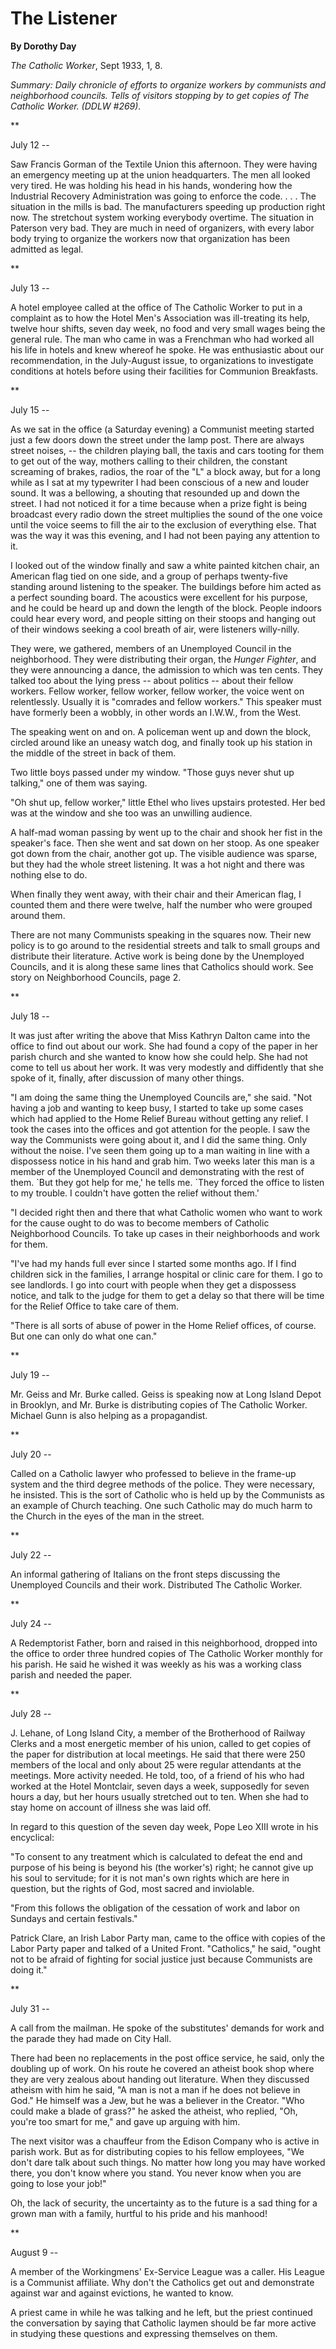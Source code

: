 The Listener
============

**By Dorothy Day**

*The Catholic Worker*, Sept 1933, 1, 8.

*Summary: Daily chronicle of efforts to organize workers by communists
and neighborhood councils. Tells of visitors stopping by to get copies
of *The Catholic Worker*. (DDLW \#269).*

**

July 12 --

Saw Francis Gorman of the Textile Union this afternoon. They were having
an emergency meeting up at the union headquarters. The men all looked
very tired. He was holding his head in his hands, wondering how the
Industrial Recovery Administration was going to enforce the code. . . .
The situation in the mills is bad. The manufacturers speeding up
production right now. The stretchout system working everybody overtime.
The situation in Paterson very bad. They are much in need of organizers,
with every labor body trying to organize the workers now that
organization has been admitted as legal.

**

July 13 --

A hotel employee called at the office of The Catholic Worker to put in a
complaint as to how the Hotel Men's Association was ill-treating its
help, twelve hour shifts, seven day week, no food and very small wages
being the general rule. The man who came in was a Frenchman who had
worked all his life in hotels and knew whereof he spoke. He was
enthusiastic about our recommendation, in the July-August issue, to
organizations to investigate conditions at hotels before using their
facilities for Communion Breakfasts.

**

July 15 --

As we sat in the office (a Saturday evening) a Communist meeting started
just a few doors down the street under the lamp post. There are always
street noises, -- the children playing ball, the taxis and cars tooting
for them to get out of the way, mothers calling to their children, the
constant screaming of brakes, radios, the roar of the "L" a block away,
but for a long while as I sat at my typewriter I had been conscious of a
new and louder sound. It was a bellowing, a shouting that resounded up
and down the street. I had not noticed it for a time because when a
prize fight is being broadcast every radio down the street multiplies
the sound of the one voice until the voice seems to fill the air to the
exclusion of everything else. That was the way it was this evening, and
I had not been paying any attention to it.

I looked out of the window finally and saw a white painted kitchen
chair, an American flag tied on one side, and a group of perhaps
twenty-five standing around listening to the speaker. The buildings
before him acted as a perfect sounding board. The acoustics were
excellent for his purpose, and he could be heard up and down the length
of the block. People indoors could hear every word, and people sitting
on their stoops and hanging out of their windows seeking a cool breath
of air, were listeners willy-nilly.

They were, we gathered, members of an Unemployed Council in the
neighborhood. They were distributing their organ, the *Hunger Fighter*,
and they were announcing a dance, the admission to which was ten cents.
They talked too about the lying press -- about politics -- about their
fellow workers. Fellow worker, fellow worker, fellow worker, the voice
went on relentlessly. Usually it is "comrades and fellow workers." This
speaker must have formerly been a wobbly, in other words an I.W.W., from
the West.

The speaking went on and on. A policeman went up and down the block,
circled around like an uneasy watch dog, and finally took up his station
in the middle of the street in back of them.

Two little boys passed under my window. "Those guys never shut up
talking," one of them was saying.

"Oh shut up, fellow worker," little Ethel who lives upstairs protested.
Her bed was at the window and she too was an unwilling audience.

A half-mad woman passing by went up to the chair and shook her fist in
the speaker's face. Then she went and sat down on her stoop. As one
speaker got down from the chair, another got up. The visible audience
was sparse, but they had the whole street listening. It was a hot night
and there was nothing else to do.

When finally they went away, with their chair and their American flag, I
counted them and there were twelve, half the number who were grouped
around them.

There are not many Communists speaking in the squares now. Their new
policy is to go around to the residential streets and talk to small
groups and distribute their literature. Active work is being done by the
Unemployed Councils, and it is along these same lines that Catholics
should work. See story on Neighborhood Councils, page 2.

**

July 18 --

It was just after writing the above that Miss Kathryn Dalton came into
the office to find out about our work. She had found a copy of the paper
in her parish church and she wanted to know how she could help. She had
not come to tell us about her work. It was very modestly and diffidently
that she spoke of it, finally, after discussion of many other things.

"I am doing the same thing the Unemployed Councils are," she said. "Not
having a job and wanting to keep busy, I started to take up some cases
which had applied to the Home Relief Bureau without getting any relief.
I took the cases into the offices and got attention for the people. I
saw the way the Communists were going about it, and I did the same
thing. Only without the noise. I've seen them going up to a man waiting
in line with a dispossess notice in his hand and grab him. Two weeks
later this man is a member of the Unemployed Council and demonstrating
with the rest of them. \`But they got help for me,' he tells me. \`They
forced the office to listen to my trouble. I couldn't have gotten the
relief without them.'

"I decided right then and there that what Catholic women who want to
work for the cause ought to do was to become members of Catholic
Neighborhood Councils. To take up cases in their neighborhoods and work
for them.

"I've had my hands full ever since I started some months ago. If I find
children sick in the families, I arrange hospital or clinic care for
them. I go to see landlords. I go into court with people when they get a
dispossess notice, and talk to the judge for them to get a delay so that
there will be time for the Relief Office to take care of them.

"There is all sorts of abuse of power in the Home Relief offices, of
course. But one can only do what one can."

**

July 19 --

Mr. Geiss and Mr. Burke called. Geiss is speaking now at Long Island
Depot in Brooklyn, and Mr. Burke is distributing copies of The Catholic
Worker. Michael Gunn is also helping as a propagandist.

**

July 20 --

Called on a Catholic lawyer who professed to believe in the frame-up
system and the third degree methods of the police. They were necessary,
he insisted. This is the sort of Catholic who is held up by the
Communists as an example of Church teaching. One such Catholic may do
much harm to the Church in the eyes of the man in the street.

**

July 22 --

An informal gathering of Italians on the front steps discussing the
Unemployed Councils and their work. Distributed The Catholic Worker.

**

July 24 --

A Redemptorist Father, born and raised in this neighborhood, dropped
into the office to order three hundred copies of The Catholic Worker
monthly for his parish. He said he wished it was weekly as his was a
working class parish and needed the paper.

**

July 28 --

J. Lehane, of Long Island City, a member of the Brotherhood of Railway
Clerks and a most energetic member of his union, called to get copies of
the paper for distribution at local meetings. He said that there were
250 members of the local and only about 25 were regular attendants at
the meetings. More activity needed. He told, too, of a friend of his who
had worked at the Hotel Montclair, seven days a week, supposedly for
seven hours a day, but her hours usually stretched out to ten. When she
had to stay home on account of illness she was laid off.

In regard to this question of the seven day week, Pope Leo XIII wrote in
his encyclical:

"To consent to any treatment which is calculated to defeat the end and
purpose of his being is beyond his (the worker's) right; he cannot give
up his soul to servitude; for it is not man's own rights which are here
in question, but the rights of God, most sacred and inviolable.

"From this follows the obligation of the cessation of work and labor on
Sundays and certain festivals."

Patrick Clare, an Irish Labor Party man, came to the office with copies
of the Labor Party paper and talked of a United Front. "Catholics," he
said, "ought not to be afraid of fighting for social justice just
because Communists are doing it."

**

July 31 --

A call from the mailman. He spoke of the substitutes' demands for work
and the parade they had made on City Hall.

There had been no replacements in the post office service, he said, only
the doubling up of work. On his route he covered an atheist book shop
where they are very zealous about handing out literature. When they
discussed atheism with him he said, "A man is not a man if he does not
believe in God." He himself was a Jew, but he was a believer in the
Creator. "Who could make a blade of grass?" he asked the atheist, who
replied, "Oh, you're too smart for me," and gave up arguing with him.

The next visitor was a chauffeur from the Edison Company who is active
in parish work. But as for distributing copies to his fellow employees,
"We don't dare talk about such things. No matter how long you may have
worked there, you don't know where you stand. You never know when you
are going to lose your job!"

Oh, the lack of security, the uncertainty as to the future is a sad
thing for a grown man with a family, hurtful to his pride and his
manhood!

**

August 9 --

A member of the Workingmens' Ex-Service League was a caller. His League
is a Communist affiliate. Why don't the Catholics get out and
demonstrate against war and against evictions, he wanted to know.

A priest came in while he was talking and he left, but the priest
continued the conversation by saying that Catholic laymen should be far
more active in studying these questions and expressing themselves on
them.

